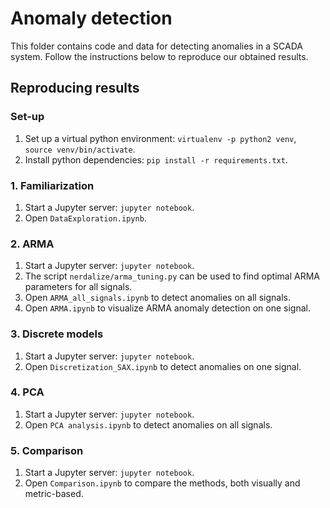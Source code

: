 # Anomaly detection
This folder contains code and data for detecting anomalies in a SCADA system. Follow the instructions below to reproduce our obtained results.

## Reproducing results

### Set-up

1. Set up a virtual python environment: `virtualenv -p python2 venv`, `source venv/bin/activate`.
2. Install python dependencies: `pip install -r requirements.txt`.

### 1. Familiarization
1. Start a Jupyter server: `jupyter notebook`.
2. Open `DataExploration.ipynb`.

### 2. ARMA

1. Start a Jupyter server: `jupyter notebook`.
2. The script `nerdalize/arma_tuning.py` can be used to find optimal ARMA parameters for all signals.
3. Open `ARMA_all_signals.ipynb` to detect anomalies on all signals.
4. Open `ARMA.ipynb` to visualize ARMA anomaly detection on one signal.

### 3. Discrete models

1. Start a Jupyter server: `jupyter notebook`.
2. Open `Discretization_SAX.ipynb` to detect anomalies on one signal.

### 4. PCA

1. Start a Jupyter server: `jupyter notebook`.
2. Open `PCA analysis.ipynb` to detect anomalies on all signals.

### 5. Comparison
1. Start a Jupyter server: `jupyter notebook`.
2. Open `Comparison.ipynb` to compare the methods, both visually and metric-based.

